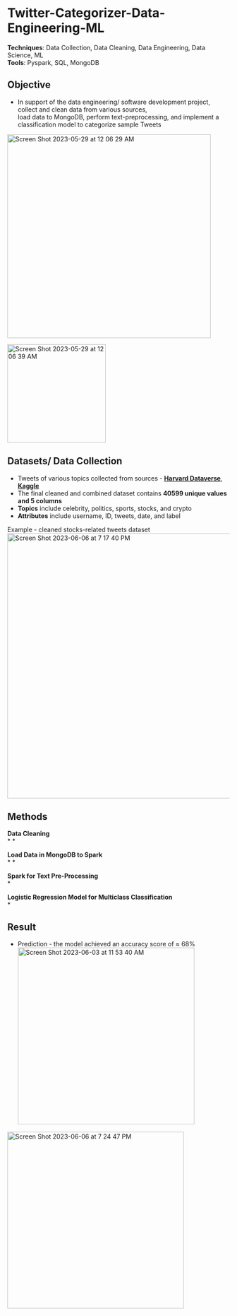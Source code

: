 # Twitter-Categorizer-Data-Engineering-ML
**Techniques**: Data Collection, Data Cleaning, Data Engineering, Data Science, ML <br/>
**Tools**: Pyspark, SQL, MongoDB

## Objective
* In support of the data engineering/ software development project, collect and clean data from various sources, <br/>
load data to MongoDB, perform text-preprocessing, and implement a classification model to categorize sample Tweets <br/>

<img width="461" alt="Screen Shot 2023-05-29 at 12 06 29 AM" src="https://github.com/SeungPang11/Twitter-Categorizer-Data-Engineering-ML/assets/67944800/83d201b3-5c1e-48a0-bd84-1e7c1fa2acad"> <br/>

<img width="223" alt="Screen Shot 2023-05-29 at 12 06 39 AM" src="https://github.com/SeungPang11/Twitter-Categorizer-Data-Engineering-ML/assets/67944800/c3387c70-f853-4d32-86ff-1405a6c3696d"> <br/>

## Datasets/ Data Collection
* Tweets of various topics collected from sources -  **[Harvard Dataverse](https://library.harvard.edu/services-tools/harvard-dataverse)**, **[Kaggle](https://www.kaggle.com/)**<br />
* The final cleaned and combined dataset contains **40599 unique values and 5 columns** 
* **Topics** include celebrity, politics, sports, stocks, and crypto 
* **Attributes** include username, ID, tweets, date, and label <br /> 

Example - cleaned stocks-related tweets dataset <br />
<img width="600" alt="Screen Shot 2023-06-06 at 7 17 40 PM" src="https://github.com/SeungPang11/Twitter-Categorizer-Data-Engineering-ML/assets/67944800/c7876b23-acff-45c3-9063-4b4ac59c94c5">


## Methods
____**Data Cleaning**____<br />
* 
*

____**Load Data in MongoDB to Spark**____<br />
* 
* 

____**Spark for Text Pre-Processing**____<br />
* 

____**Logistic Regression Model for Multiclass Classification**____<br />
* 



## Result <br/>
* Prediction - the model achieved an accuracy score of ≈ 68% <br />
<img width="400" alt="Screen Shot 2023-06-03 at 11 53 40 AM" src="https://github.com/SeungPang11/Twitter-Categorizer-Data-Engineering-ML/assets/67944800/4d5c6e14-7481-4ea4-8c9d-c9be40823cef"> <br />

<img width="400" alt="Screen Shot 2023-06-06 at 7 24 47 PM" src="https://github.com/SeungPang11/Twitter-Categorizer-Data-Engineering-ML/assets/67944800/6a36a281-7422-4d87-bff4-6d723c621d31"> <br />



